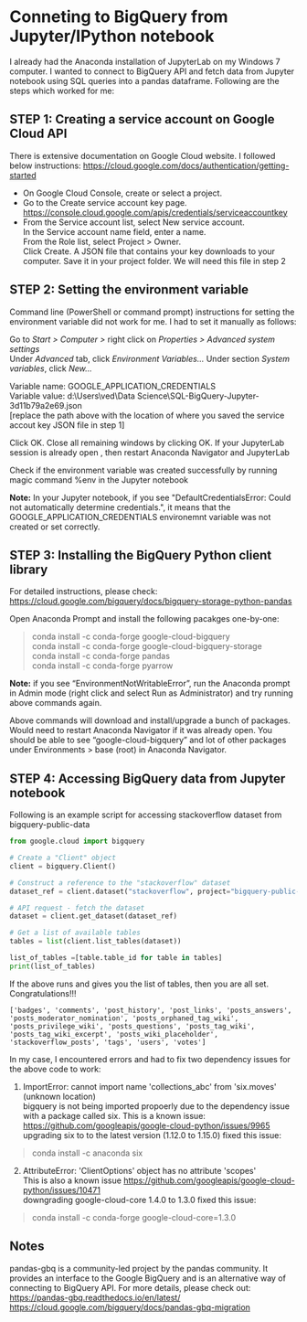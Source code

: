 # Conneting to BigQuery from Jupyter/IPython notebook
I already had the Anaconda installation of JupyterLab on my Windows 7 computer. I wanted to connect to BigQuery API and fetch data from Jupyter notebook using SQL queries into a pandas dataframe. Following are the steps which worked for me:

## STEP 1: Creating a service account on Google Cloud API  
There is extensive documentation on Google Cloud website. I followed below instructions:
https://cloud.google.com/docs/authentication/getting-started  
- On Google Cloud Console, create or select a project.  
- Go to the Create service account key page.  
  https://console.cloud.google.com/apis/credentials/serviceaccountkey  
- From the Service account list, select New service account.  
  In the Service account name field, enter a name.  
  From the Role list, select Project > Owner.  
  Click Create. A JSON file that contains your key downloads to your computer. Save it in your project folder. We will need this file in step 2

## STEP 2: Setting the environment variable  
Command line (PowerShell or command prompt) instructions for setting the environment variable  did not work for me. I had to set it manually as follows:  

Go to *Start > Computer >* right click on *Properties > Advanced system settings*  
Under *Advanced* tab, click *Environment Variables...* Under section *System variables*, click *New...*  

Variable name: GOOGLE_APPLICATION_CREDENTIALS  
Variable value: d:\Users\ved\Data Science\SQL-BigQuery-Jupyter-3d11b79a2e69.json  
[replace the path above with the location of where you saved the service accout key JSON file in step 1]  

Click OK. Close all remaining windows by clicking OK.
If your JupyterLab session is already open , then restart Anaconda Navigator and JupyterLab

Check if the environment variable was created successfully by running magic command %env in the Jupyter notebook  

**Note:** In your Jupyter notebook, if you see "DefaultCredentialsError: Could not automatically determine credentials.", it means that the GOOGLE_APPLICATION_CREDENTIALS environemnt variable was not created or set correctly.

## STEP 3: Installing the BigQuery Python client library  
For detailed instructions, please check:  
https://cloud.google.com/bigquery/docs/bigquery-storage-python-pandas  

Open Anaconda Prompt and install the following pacakges one-by-one:  
> conda install -c conda-forge google-cloud-bigquery  
> conda install -c conda-forge google-cloud-bigquery-storage  
> conda install -c conda-forge pandas  
> conda install -c conda-forge pyarrow  

**Note:** if you see “EnvironmentNotWritableError”, run the Anaconda prompt in Admin mode (right click and select Run as Administrator) and try running above commands again.  

Above commands will download and install/upgrade a bunch of packages. Would need to restart Anaconda Navigator if it was already open. You should be able to see “google-cloud-bigquery” and lot of other packages under Environments > base (root) in Anaconda Navigator.

## STEP 4: Accessing BigQuery data from Jupyter notebook 
Following is an example script for accessing stackoverflow dataset from bigquery-public-data

```python
from google.cloud import bigquery

# Create a "Client" object
client = bigquery.Client()

# Construct a reference to the "stackoverflow" dataset
dataset_ref = client.dataset("stackoverflow", project="bigquery-public-data")

# API request - fetch the dataset
dataset = client.get_dataset(dataset_ref)
```
```python
# Get a list of available tables 
tables = list(client.list_tables(dataset))

list_of_tables =[table.table_id for table in tables]
print(list_of_tables)
```
If the above runs and gives you the list of tables, then you are all set. Congratulations!!!
```
['badges', 'comments', 'post_history', 'post_links', 'posts_answers', 'posts_moderator_nomination', 'posts_orphaned_tag_wiki', 'posts_privilege_wiki', 'posts_questions', 'posts_tag_wiki', 'posts_tag_wiki_excerpt', 'posts_wiki_placeholder', 'stackoverflow_posts', 'tags', 'users', 'votes']
```  

In my case, I encountered errors and had to fix two dependency issues for the above code to work:
1. ImportError: cannot import name 'collections_abc' from 'six.moves' (unknown location)  
bigquery is not being imported propoerly due to the dependency issue with a package called six. This is a known issue:  
https://github.com/googleapis/google-cloud-python/issues/9965  
upgrading six to to the latest version (1.12.0 to 1.15.0) fixed this issue:  
> conda install -c anaconda six  

2. AttributeError: 'ClientOptions' object has no attribute 'scopes'  
This is also a known issue https://github.com/googleapis/google-cloud-python/issues/10471  
downgrading google-cloud-core 1.4.0 to 1.3.0 fixed this issue:  
> conda install -c conda-forge google-cloud-core=1.3.0  

## Notes
pandas-gbq  is a community-led project by the pandas community. It provides an interface to the Google BigQuery and is an alternative way of connecting to BigQuery API. For more details, please check out:  
https://pandas-gbq.readthedocs.io/en/latest/  
https://cloud.google.com/bigquery/docs/pandas-gbq-migration
